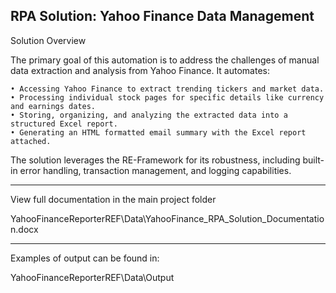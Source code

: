 RPA Solution: Yahoo Finance Data Management
---
Solution Overview

The primary goal of this automation is to address the challenges of manual data extraction and analysis from Yahoo Finance. It automates:

    • Accessing Yahoo Finance to extract trending tickers and market data. 
    • Processing individual stock pages for specific details like currency and earnings dates. 
    • Storing, organizing, and analyzing the extracted data into a structured Excel report. 
    • Generating an HTML formatted email summary with the Excel report attached. 
The solution leverages the RE-Framework for its robustness, including built-in error handling, transaction management, and logging capabilities.

---

View full documentation in the main project folder

YahooFinanceReporterREF\Data\YahooFinance_RPA_Solution_Documentation.docx

---

Examples of output can be found in:

YahooFinanceReporterREF\Data\Output
